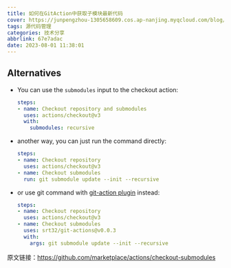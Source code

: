 ```yaml
---
title: 如何在GitAction中获取子模块最新代码
cover: https://junpengzhou-1305658609.cos.ap-nanjing.myqcloud.com/blog/%E6%8C%81%E7%BB%AD%E9%9B%86%E6%88%90%E9%85%8D%E5%9B%BE-cover.webp
tags: 源代码管理
categories: 技术分享
abbrlink: 67e7adac
date: 2023-08-01 11:38:01
---
```

## Alternatives

* You can use the `submodules` input to the checkout action:
  ```yaml
  steps:
  - name: Checkout repository and submodules
    uses: actions/checkout@v3
    with:
      submodules: recursive
  ```
* another way, you can just run the command directly:
  ```yaml
  steps:
  - name: Checkout repository
    uses: actions/checkout@v3
  - name: Checkout submodules
    run: git submodule update --init --recursive
  ```
* or use git command with [git-action plugin](https://github.com/marketplace/actions/git-actions) instead:
  ```yaml
  steps:
  - name: Checkout repository
    uses: actions/checkout@v3
  - name: Checkout submodules
    uses: srt32/git-actions@v0.0.3
    with:
      args: git submodule update --init --recursive
  ```

原文链接：https://github.com/marketplace/actions/checkout-submodules
